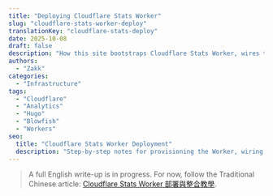 ```yaml
---
title: "Deploying Cloudflare Stats Worker"
slug: "cloudflare-stats-worker-deploy"
translationKey: "cloudflare-stats-deploy"
date: 2025-10-08
draft: false
description: "How this site bootstraps Cloudflare Stats Worker, wires the API, and integrates the dashboard into Blowfish."
authors:
  - "Zakk"
categories:
  - "Infrastructure"
tags:
  - "Cloudflare"
  - "Analytics"
  - "Hugo"
  - "Blowfish"
  - "Workers"
seo:
  title: "Cloudflare Stats Worker Deployment"
  description: "Step-by-step notes for provisioning the Worker, wiring KV bindings, and embedding stats inside the Blowfish theme."
---
```


> A full English write-up is in progress. For now, follow the Traditional Chinese article: <a href="/zh-tw/posts/cloudflare-stats-worker-deploy/">Cloudflare Stats Worker 部署與整合教學</a>.
